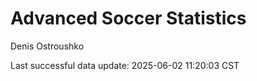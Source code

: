 # Advanced Soccer Statistics
Denis Ostroushko

<!-- gfm -->

Last successful data update: 2025-06-02 11:20:03 CST
